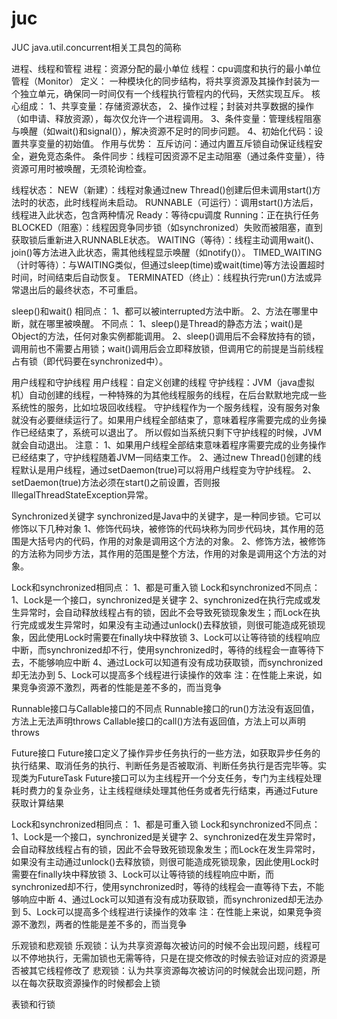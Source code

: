 # juc
JUC
    java.util.concurrent相关工具包的简称

进程、线程和管程
    进程：资源分配的最小单位
    线程：cpu调度和执行的最小单位
    管程（Monitor）
        定义：
            一种模块化的同步结构，将共享资源及其操作封装为一个独立单元，确保同一时间仅有一个线程执行管程内的代码，天然实现互斥。
        核心组成：
            1、共享变量：存储资源状态，
            2、操作过程；封装对共享数据的操作（如申请、释放资源），每次仅允许一个进程调用。
            3、条件变量：管理线程阻塞与唤醒（如wait()和signal()），解决资源不足时的同步问题。
            4、初始化代码：设置共享变量的初始值。
        作用与优势：
            互斥访问：通过内置互斥锁自动保证线程安全，避免竞态条件。
            条件同步：线程可因资源不足主动阻塞（通过条件变量），待资源可用时被唤醒，无须轮询检查。

线程状态：
    NEW（新建）：线程对象通过new Thread()创建后但未调用start()方法时的状态，此时线程尚未启动。
    RUNNABLE（可运行）：调用start()方法后，线程进入此状态，包含两种情况
        Ready：等待cpu调度
        Running：正在执行任务
    BLOCKED（阻塞）：线程因竞争同步锁（如synchronized）失败而被阻塞，直到获取锁后重新进入RUNNABLE状态。
    WAITING（等待）：线程主动调用wait()、join()等方法进入此状态，需其他线程显示唤醒（如notify()）。
    TIMED_WAITING（计时等待）：与WAITING类似，但通过sleep(time)或wait(time)等方法设置超时时间，时间结束后自动恢复。
    TERMINATED（终止）：线程执行完run()方法或异常退出后的最终状态，不可重启。

sleep()和wait()
    相同点：
        1、都可以被interrupted方法中断。
        2、方法在哪里中断，就在哪里被唤醒。
    不同点：
        1、sleep()是Thread的静态方法；wait()是Object的方法，任何对象实例都能调用。
        2、sleep()调用后不会释放持有的锁，调用前也不需要占用锁；wait()调用后会‌立即释放锁‌，但调用它的前提是当前线程占有锁（即代码要在synchronized中）。

用户线程和守护线程
    用户线程：自定义创建的线程
    守护线程：JVM（java虚拟机）自动创建的线程，一种特殊的为其他线程服务的线程，在后台默默地完成一些系统性的服务，比如垃圾回收线程。
            守护线程作为一个服务线程，没有服务对象就没有必要继续运行了。如果用户线程全部结束了，意味着程序需要完成的业务操作已经结束了，系统可以退出了。
            所以假如当系统只剩下守护线程的时候，JVM就会自动退出。
    注意：
        1、如果用户线程全部结束意味着程序需要完成的业务操作已经结束了，守护线程随着JVM一同结束工作。
        2、通过new Thread()创建的线程默认是用户线程，通过setDaemon(true)可以将用户线程变为守护线程。
        2、 setDaemon(true)方法必须在start()之前设置，否则报IllegalThreadStateException异常。

Synchronized关键字
    synchronized是Java中的关键字，是一种同步锁。它可以修饰以下几种对象
        1、修饰代码块，被修饰的代码块称为同步代码块，其作用的范围是大括号内的代码，作用的对象是调用这个方法的对象。
        2、修饰方法，被修饰的方法称为同步方法，其作用的范围是整个方法，作用的对象是调用这个方法的对象。

Lock和synchronized相同点：
    1、都是可重入锁
Lock和synchronized不同点：
    1、Lock是一个接口，synchronized是关键字
    2、synchronized在执行完成或发生异常时，会自动释放线程占有的锁，因此不会导致死锁现象发生；而Lock在执行完成或发生异常时，如果没有主动通过unlock()去释放锁，则很可能造成死锁现象，因此使用Lock时需要在finally块中释放锁
    3、Lock可以让等待锁的线程响应中断，而synchronized却不行，使用synchronized时，等待的线程会一直等待下去，不能够响应中断
    4、通过Lock可以知道有没有成功获取锁，而synchronized却无法办到
    5、Lock可以提高多个线程进行读操作的效率
    注：在性能上来说，如果竞争资源不激烈，两者的性能是差不多的，而当竞争

Runnable接口与Callable接口的不同点
    Runnable接口的run()方法没有返回值，方法上无法声明throws
    Callable接口的call()方法有返回值，方法上可以声明throws

Future接口
    Future接口定义了操作异步任务执行的一些方法，如获取异步任务的执行结果、取消任务的执行、判断任务是否被取消、判断任务执行是否完毕等。实现类为FutureTask
    Future接口可以为主线程开一个分支任务，专门为主线程处理耗时费力的复杂业务，让主线程继续处理其他任务或者先行结束，再通过Future获取计算结果

Lock和synchronized相同点：
    1、都是可重入锁
Lock和synchronized不同点：
    1、Lock是一个接口，synchronized是关键字
    2、synchronized在发生异常时，会自动释放线程占有的锁，因此不会导致死锁现象发生；而Lock在发生异常时，如果没有主动通过unlock()去释放锁，则很可能造成死锁现象，因此使用Lock时需要在finally块中释放锁
    3、Lock可以让等待锁的线程响应中断，而synchronized却不行，使用synchronized时，等待的线程会一直等待下去，不能够响应中断
    4、通过Lock可以知道有没有成功获取锁，而synchronized却无法办到
    5、Lock可以提高多个线程进行读操作的效率
    注：在性能上来说，如果竞争资源不激烈，两者的性能是差不多的，而当竞争

乐观锁和悲观锁
    乐观锁：认为共享资源每次被访问的时候不会出现问题，线程可以不停地执行，无需加锁也无需等待，只是在提交修改的时候去验证对应的资源是否被其它线程修改了
    悲观锁：认为共享资源每次被访问的时候就会出现问题，所以在每次获取资源操作的时候都会上锁 

表锁和行锁
